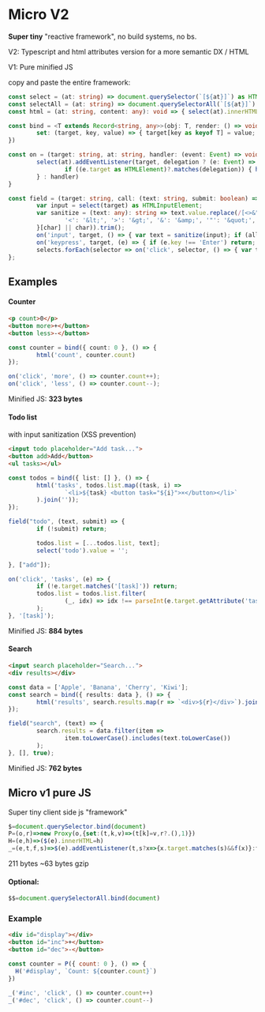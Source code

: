 # Micro V2
**Super tiny** "reactive framework", no build systems, no bs.

V2: Typescript and html attributes version for a more semantic DX / HTML

V1: Pure minified JS

copy and paste the entire framework:
```ts
const select = (at: string) => document.querySelector(`[${at}]`) as HTMLElement;
const selectAll = (at: string) => document.querySelectorAll(`[${at}]`)
const html = (at: string, content: any): void => { select(at).innerHTML = content }

const bind = <T extends Record<string, any>>(obj: T, render: () => void): T => new Proxy(obj, {
        set: (target, key, value) => { target[key as keyof T] = value; render(); return true }
})

const on = (target: string, at: string, handler: (event: Event) => void, delegation?: string): void => {
        select(at).addEventListener(target, delegation ? (e: Event) => {
                if ((e.target as HTMLElement)?.matches(delegation)) { handler(e) }
        } : handler)
}

const field = (target: string, call: (text: string, submit: boolean) => void, selects: string[] = [], allow_empty: boolean = false): void => {
        var input = select(target) as HTMLInputElement;
        var sanitize = (text: any): string => text.value.replace(/[<>&"']/g, (char) => ({
                '<': '&lt;', '>': '&gt;', '&': '&amp;', '"': '&quot;', "'": '&#x27;'
        }[char] || char)).trim();
        on('input', target, () => { var text = sanitize(input); if (allow_empty || text) call(text, false) });
        on('keypress', target, (e) => { if (e.key !== 'Enter') return; var text = sanitize(input); if (allow_empty || text) call(text, true) });
        selects.forEach(selector => on('click', selector, () => { var text = sanitize(input); if (allow_empty || text) call(text, true); }));
};
```

## Examples
#### Counter
```html
<p count>0</p>
<button more>+</button>
<button less>-</button>
```

```ts
const counter = bind({ count: 0 }, () => {
        html('count', counter.count)
});

on('click', 'more', () => counter.count++);
on('click', 'less', () => counter.count--);
```

Minified JS: **323 bytes**

#### Todo list
with input sanitization (XSS prevention)
```html
<input todo placeholder="Add task...">
<button add>Add</button>
<ul tasks></ul>
```

```ts
const todos = bind({ list: [] }, () => {
        html('tasks', todos.list.map((task, i) =>
                `<li>${task} <button task="${i}">×</button></li>`
        ).join(''));
});

field("todo", (text, submit) => {
        if (!submit) return;

        todos.list = [...todos.list, text];
        select('todo').value = '';

}, ["add"]);

on('click', 'tasks', (e) => {
        if (!e.target.matches('[task]')) return;
        todos.list = todos.list.filter(
                (_, idx) => idx !== parseInt(e.target.getAttribute('task'))
        );
}, '[task]');
```

Minified JS: **884 bytes**

#### Search
```html
<input search placeholder="Search...">
<div results></div>
```

```ts
const data = ['Apple', 'Banana', 'Cherry', 'Kiwi'];
const search = bind({ results: data }, () => {
        html('results', search.results.map(r => `<div>${r}</div>`).join(''));
});

field("search", (text) => {
        search.results = data.filter(item =>
                item.toLowerCase().includes(text.toLowerCase())
        );
}, [], true);
```

Minified JS: **762 bytes**

## Micro v1 pure JS
Super tiny client side js "framework"
```js
$=document.querySelector.bind(document)
P=(o,r)=>new Proxy(o,{set:(t,k,v)=>(t[k]=v,r?.(),1)})
H=(e,h)=>($(e).innerHTML=h)
_=(e,t,f,s)=>$(e).addEventListener(t,s?x=>{x.target.matches(s)&&f(x)}:f)
```
211 bytes ~63 bytes gzip

#### Optional:
```js
$$=document.querySelectorAll.bind(document)
```

### Example
```html
<div id="display"></div>
<button id="inc">+</button>
<button id="dec">-</button>
```

```js
const counter = P({ count: 0 }, () => {
  H('#display', `Count: ${counter.count}`)
})

_('#inc', 'click', () => counter.count++)
_('#dec', 'click', () => counter.count--)
```
